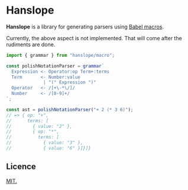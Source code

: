 # Hanslope

**Hanslope** is a library for generating parsers using
[Babel macros](https://github.com/kentcdodds/babel-plugin-macros).

Currently, the above aspect is not implemented. That will come after the
rudiments are done.

```typescript
import { grammar } from "hanslope/macro";

const polishNotationParser = grammar`
  Expression <- Operator:op Term+:terms
  Term       <- Number:value
              | "(" Expression ")"
  Operator   <- /[+\-*\/]/
  Number     <- /[0-9]+/
`;

const ast = polishNotationParser("+ 2 (* 3 6)");
// => { op: "+",
//      terms: [
//        { value: "2" },
//        { op: "*",
//          terms: [
//            { value: "3" },
//            { value: "6" }]}]}
```

## Licence

[MIT.](LICENSE.txt)
